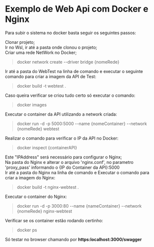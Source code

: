 # Exemplo de Web Api com Docker e Nginx

Para subir o sistema no docker basta seguir os seguintes passos:

  Clonar projeto;  
  Ir no Wsl, ir até a pasta onde clonou o projeto;  
  Criar uma rede NetWork no Docker;  
> docker network create --driver bridge {nomeRede}  

  Ir até a pasta do WebTest na linha de comando e executar o seguinte comando para criar a imagem da API de Test:
> docker build -t webtest .

  Caso queira verificar se criou tudo certo só executar o comando:  
> docker images

  Executar o container da API utilizando a network criada: 
> docker run -d -p 5000:5000 --name {nomeContainer} --network {nomeRede} webtest

  Realizar o comando para verificar o IP da API no Docker:  
> docker inspect {containerAPI} 


  Este "IPAddress" será necessário para configurar o Nginx;  
  Na pasta do Nginx e alterar o arquivo 'nginx.conf', no parametro 'proxy_pass' informando o {IP do Container da API}:5000  
  Ir até a pasta do Nginx na linha de comando e Executar o comando para criar a imagem do Nginx:  
> docker build -t nginx-webtest .


  Executar o container do Nginx:  
> docker run -d -p 3000:80 --name {nameContainer} --network {nomeRede} nginx-webtest


  Verificar se os container estão rodando certinho:  
> docker ps


  Só testar no browser chamando por **https:localhost:3000/swagger**
